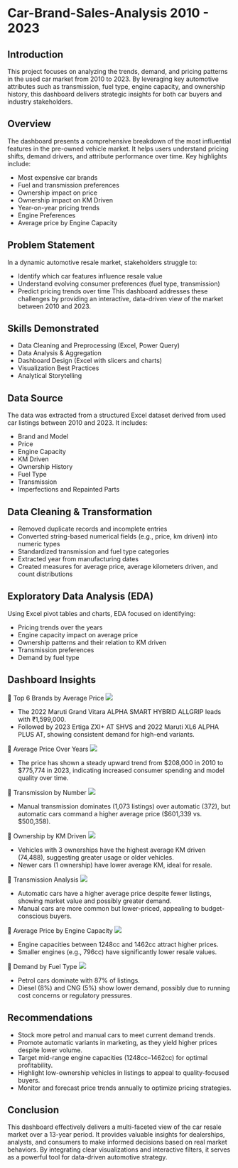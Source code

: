 # Car-Brand-Sales-Analysis 2010 - 2023

## Introduction
This project focuses on analyzing the trends, demand, and pricing patterns in the used car market from 2010 to 2023. By leveraging key automotive attributes such as transmission, fuel type, engine capacity, and ownership history, this dashboard delivers strategic insights for both car buyers and industry stakeholders.

## Overview
The dashboard presents a comprehensive breakdown of the most influential features in the pre-owned vehicle market. It helps users understand pricing shifts, demand drivers, and attribute performance over time.
Key highlights include:
-	Most expensive car brands
-	Fuel and transmission preferences
-	Ownership impact on price
-	Ownership impact on KM Driven
-	Year-on-year pricing trends
-	Engine Preferences
-	Average price by Engine Capacity

## Problem Statement
In a dynamic automotive resale market, stakeholders struggle to:
-	Identify which car features influence resale value
-	Understand evolving consumer preferences (fuel type, transmission)
-	Predict pricing trends over time
This dashboard addresses these challenges by providing an interactive, data-driven view of the market between 2010 and 2023.

## Skills Demonstrated
-	Data Cleaning and Preprocessing (Excel, Power Query)
-	Data Analysis & Aggregation
-	Dashboard Design (Excel with slicers and charts)
-	Visualization Best Practices
-	Analytical Storytelling

## Data Source
The data was extracted from a structured Excel dataset derived from used car listings between 2010 and 2023. It includes:
-	Brand and Model
-	Price
-	Engine Capacity
-	KM Driven
-	Ownership History
-	Fuel Type
-	Transmission
-	Imperfections and Repainted Parts

## Data Cleaning & Transformation
-	Removed duplicate records and incomplete entries
-	Converted string-based numerical fields (e.g., price, km driven) into numeric types
-	Standardized transmission and fuel type categories
-	Extracted year from manufacturing dates
-	Created measures for average price, average kilometers driven, and count distributions

## Exploratory Data Analysis (EDA)
Using Excel pivot tables and charts, EDA focused on identifying:
- Pricing trends over the years
- Engine capacity impact on average price
- Ownership patterns and their relation to KM driven
- Transmission preferences
- Demand by fuel type

## Dashboard Insights
🔹 Top 6 Brands by Average Price
![](Brands.png)
- The 2022 Maruti Grand Vitara ALPHA SMART HYBRID ALLGRIP leads with ₹1,599,000.
- Followed by 2023 Ertiga ZXI+ AT SHVS and 2022 Maruti XL6 ALPHA PLUS AT, showing consistent demand for high-end variants.

🔹 Average Price Over Years
![](trends.png)
- The price has shown a steady upward trend from $208,000 in 2010 to $775,774 in 2023, indicating increased consumer spending and model quality over time.

🔹 Transmission by Number
![](Transmission.png)
- Manual transmission dominates (1,073 listings) over automatic (372), but automatic cars command a higher average price ($601,339 vs. $500,358).

🔹 Ownership by KM Driven
![](KMprice.png)
- Vehicles with 3 ownerships have the highest average KM driven (74,488), suggesting greater usage or older vehicles.
- Newer cars (1 ownership) have lower average KM, ideal for resale.

🔹 Transmission Analysis
![](KMprice.png)
- Automatic cars have a higher average price despite fewer listings, showing market value and possibly greater demand.
- Manual cars are more common but lower-priced, appealing to budget-conscious buyers.

🔹 Average Price by Engine Capacity
![](Enginecapacity.png)
- Engine capacities between 1248cc and 1462cc attract higher prices.
- Smaller engines (e.g., 796cc) have significantly lower resale values.

🔹 Demand by Fuel Type
![](Fueltype.png)
- Petrol cars dominate with 87% of listings.
- Diesel (8%) and CNG (5%) show lower demand, possibly due to running cost concerns or regulatory pressures.

## Recommendations
- Stock more petrol and manual cars to meet current demand trends.
- Promote automatic variants in marketing, as they yield higher prices despite lower volume.
- Target mid-range engine capacities (1248cc–1462cc) for optimal profitability.
- Highlight low-ownership vehicles in listings to appeal to quality-focused buyers.
- Monitor and forecast price trends annually to optimize pricing strategies.

## Conclusion
This dashboard effectively delivers a multi-faceted view of the car resale market over a 13-year period. It provides valuable insights for dealerships, analysts, and consumers to make informed decisions based on real market behaviors. By integrating clear visualizations and interactive filters, it serves as a powerful tool for data-driven automotive strategy.
